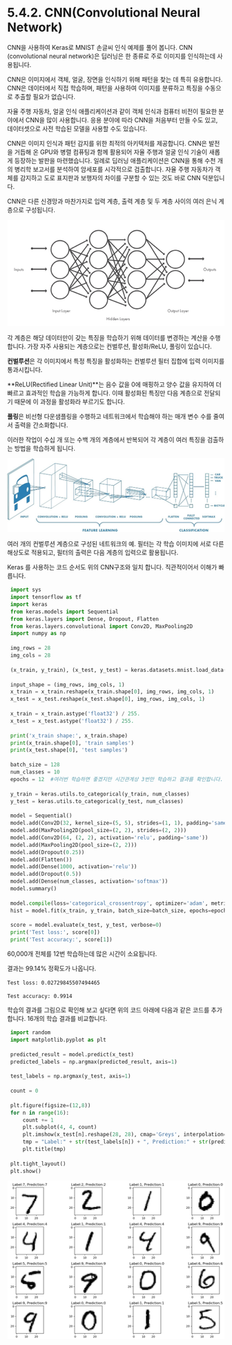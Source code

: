 # 5.4.2. 	CNN\(Convolutional Neural Network\)

CNN을 사용하여 Keras로 MNIST 손글씨 인식 예제를 풀어 봅니다. CNN \(convolutional neural network\)은 딥러닝은 한 종류로 주로 이미지를 인식하는데 사용됩니다.

CNN은 이미지에서 객체, 얼굴, 장면을 인식하기 위해 패턴을 찾는 데 특히 유용합니다. CNN은 데이터에서 직접 학습하며, 패턴을 사용하여 이미지를 분류하고 특징을 수동으로 추출할 필요가 없습니다.

자율 주행 자동차, 얼굴 인식 애플리케이션과 같이 객체 인식과 컴퓨터 비전이 필요한 분야에서 CNN을 많이 사용합니다. 응용 분야에 따라 CNN을 처음부터 만들 수도 있고, 데이터셋으로 사전 학습된 모델을 사용할 수도 있습니다.

CNN은 이미지 인식과 패턴 감지를 위한 최적의 아키텍처를 제공합니다. CNN은 발전을 거듭해 온 GPU와 병렬 컴퓨팅과 함께 활용되어 자율 주행과 얼굴 인식 기술이 새롭게 등장하는 발판을 마련했습니다. 일례로 딥러닝 애플리케이션은 CNN을 통해 수천 개의 병리학 보고서를 분석하여 암세포를 시각적으로 검출합니다. 자율 주행 자동차가 객체를 감지하고 도로 표지판과 보행자의 차이를 구분할 수 있는 것도 바로 CNN 덕분입니다.

CNN은 다른 신경망과 마찬가지로 입력 계층, 출력 계층 및 두 계층 사이의 여러 은닉 계층으로 구성됩니다.

![](../../.gitbook/assets/54201%20%281%29.png)

각 계층은 해당 데이터만이 갖는 특징을 학습하기 위해 데이터를 변경하는 계산을 수행합니다. 가장 자주 사용되는 계층으로는 컨벌루션, 활성화/ReLU, 풀링이 있습니다.

**컨벌루션**은 각 이미지에서 특정 특징을 활성화하는 컨벌루션 필터 집합에 입력 이미지를 통과시킵니다.

**ReLU\(Rectified Linear Unit\)**는 음수 값을 0에 매핑하고 양수 값을 유지하여 더 빠르고 효과적인 학습을 가능하게 합니다. 이때 활성화된 특징만 다음 계층으로 전달되기 때문에 이 과정을 활성화라 부르기도 합니다.

**풀링**은 비선형 다운샘플링을 수행하고 네트워크에서 학습해야 하는 매개 변수 수를 줄여서 출력을 간소화합니다.

이러한 작업이 수십 개 또는 수백 개의 계층에서 반복되어 각 계층이 여러 특징을 검출하는 방법을 학습하게 됩니다.

![](../../.gitbook/assets/54202.jpg)

여러 개의 컨벌루션 계층으로 구성된 네트워크의 예. 필터는 각 학습 이미지에 서로 다른 해상도로 적용되고, 필터의 출력은 다음 계층의 입력으로 활용됩니다.

Keras 를 사용하는 코드 순서도 위의 CNN구조와 일치 합니다. 직관적이어서 이해가 빠릅니다.

```python
 import sys
 import tensorflow as tf
 import keras
 from keras.models import Sequential
 from keras.layers import Dense, Dropout, Flatten
 from keras.layers.convolutional import Conv2D, MaxPooling2D
 import numpy as np

 img_rows = 28
 img_cols = 28

 (x_train, y_train), (x_test, y_test) = keras.datasets.mnist.load_data()

 input_shape = (img_rows, img_cols, 1)
 x_train = x_train.reshape(x_train.shape[0], img_rows, img_cols, 1)
 x_test = x_test.reshape(x_test.shape[0], img_rows, img_cols, 1)

 x_train = x_train.astype('float32') / 255.
 x_test = x_test.astype('float32') / 255.

 print('x_train shape:', x_train.shape)
 print(x_train.shape[0], 'train samples')
 print(x_test.shape[0], 'test samples')

 batch_size = 128
 num_classes = 10
 epochs = 12  #여러번 학습하면 좋겠지만 시간관계상 3번만 학습하고 결과를 확인합니다.

 y_train = keras.utils.to_categorical(y_train, num_classes)
 y_test = keras.utils.to_categorical(y_test, num_classes)

 model = Sequential()
 model.add(Conv2D(32, kernel_size=(5, 5), strides=(1, 1), padding='same', activation='relu', input_shape=input_shape))
 model.add(MaxPooling2D(pool_size=(2, 2), strides=(2, 2)))
 model.add(Conv2D(64, (2, 2), activation='relu', padding='same'))
 model.add(MaxPooling2D(pool_size=(2, 2)))
 model.add(Dropout(0.25))
 model.add(Flatten())
 model.add(Dense(1000, activation='relu'))
 model.add(Dropout(0.5))
 model.add(Dense(num_classes, activation='softmax'))
 model.summary()

 model.compile(loss='categorical_crossentropy', optimizer='adam', metrics=['accuracy'])
 hist = model.fit(x_train, y_train, batch_size=batch_size, epochs=epochs, verbose=1, validation_data=(x_test, y_test))

 score = model.evaluate(x_test, y_test, verbose=0)
 print('Test loss:', score[0])
 print('Test accuracy:', score[1])
```

60,000개 전체를 12번 학습하는데 많은 시간이 소요됩니다.

결과는 99.14% 정확도가 나옵니다.

`Test loss: 0.02729845507494465`

`Test accuracy: 0.9914`

학습의 결과를 그림으로 확인해 보고 싶다면 위의 코드 아래에 다음과 같은 코드를 추가합니다. 16개의 학습 결과를 비교합니다.

```python
 import random
 import matplotlib.pyplot as plt

 predicted_result = model.predict(x_test)
 predicted_labels = np.argmax(predicted_result, axis=1)

 test_labels = np.argmax(y_test, axis=1)

 count = 0

 plt.figure(figsize=(12,8))
 for n in range(16):
     count += 1
     plt.subplot(4, 4, count)
     plt.imshow(x_test[n].reshape(28, 28), cmap='Greys', interpolation='nearest')
     tmp = "Label:" + str(test_labels[n]) + ", Prediction:" + str(predicted_labels[n])
     plt.title(tmp)

 plt.tight_layout()
 plt.show()
```

![](../../.gitbook/assets/54203%20%282%29.png)

